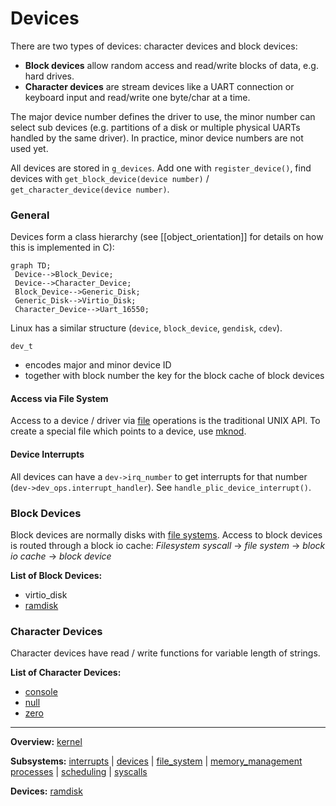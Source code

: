 # Devices

There are two types of devices: character devices and block devices: 
- **Block devices** allow random access and read/write blocks of data, e.g. hard drives. 
- **Character devices** are stream devices like a UART connection or keyboard input and read/write one byte/char at a time.

The major device number defines the driver to use, the minor number can select sub devices (e.g. partitions of a disk or multiple physical UARTs handled by the same driver). In practice, minor device numbers are not used yet.

All devices are stored in `g_devices`. Add one with `register_device()`, find devices with `get_block_device(device number)` / `get_character_device(device number)`.


### General

Devices form a class hierarchy (see [[object_orientation]] for details on how this is implemented in C):

```mermaid
graph TD;  
 Device-->Block_Device;  
 Device-->Character_Device;  
 Block_Device-->Generic_Disk;
 Generic_Disk-->Virtio_Disk;  
 Character_Device-->Uart_16550;
```

Linux has a similar structure (`device`, `block_device`, `gendisk`, `cdev`).

`dev_t`
- encodes major and minor device ID
- together with block number the key for the block cache of block devices


#### Access via File System

Access to a device / driver via [file](../file_system/file.md) operations is the traditional UNIX API. To create a special file which points to a device, use [mknod](../syscalls/mknod.md).


#### Device Interrupts

All devices can have a `dev->irq_number` to get interrupts for that number (`dev->dev_ops.interrupt_handler`). See `handle_plic_device_interrupt()`.


### Block Devices

Block devices are normally disks with [file systems](../file_system/file_system.md). Access to block devices is routed through a block io cache: 
_Filesystem syscall_ -> _file system_ -> _block io cache_ -> _block device_

**List of Block Devices:**
- virtio_disk
- [ramdisk](ramdisk.md)


### Character Devices

Character devices have read / write functions for variable length of strings. 

**List of Character Devices:**
- [console](../../userspace/dev/console.md)
- [null](../../userspace/dev/null.md)
- [zero](../../userspace/dev/zero.md)


---
**Overview:** [kernel](../kernel.md)

**Subsystems:** [interrupts](../interrupts/interrupts.md) | [devices](devices.md) | [file_system](../file_system/file_system.md) | [memory_management](../mm/memory_management.md)
[processes](../processes/processes.md) | [scheduling](../processes/scheduling.md) | [syscalls](../syscalls/syscalls.md)

**Devices:** [ramdisk](ramdisk.md)
